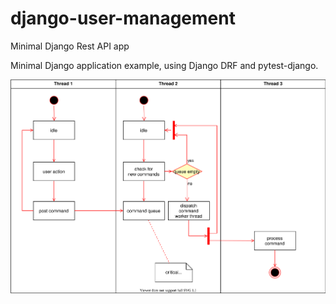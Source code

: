 # django-user-management
Minimal Django Rest API app 

Minimal Django application example, using Django DRF and pytest-django.

![alt text](doc/sample_diagram.svg "Test diagram")